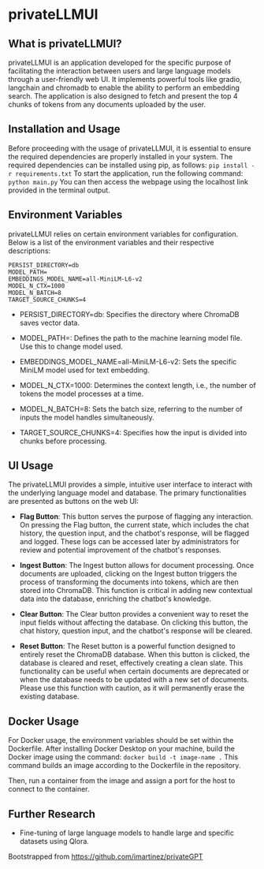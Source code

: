 # privateLLMUI

## What is privateLLMUI?
privateLLMUI is an application developed for the specific purpose of facilitating the interaction between users and large language models through a user-friendly web UI. It implements powerful tools like gradio, langchain and chromadb to enable the ability to perform an embedding search. The application is also designed to fetch and present the top 4 chunks of tokens from any documents uploaded by the user.

## Installation and Usage
Before proceeding with the usage of privateLLMUI, it is essential to ensure the required dependencies are properly installed in your system. The required dependencies can be installed using pip, as follows:
```pip install -r requirements.txt```
To start the application, run the following command:
```python main.py```
You can then access the webpage using the localhost link provided in the terminal output.
## Environment Variables
privateLLMUI relies on certain environment variables for configuration. Below is a list of the environment variables and their respective descriptions:
```
PERSIST_DIRECTORY=db
MODEL_PATH=
EMBEDDINGS_MODEL_NAME=all-MiniLM-L6-v2
MODEL_N_CTX=1000
MODEL_N_BATCH=8
TARGET_SOURCE_CHUNKS=4
```
- PERSIST_DIRECTORY=db: Specifies the directory where ChromaDB saves vector data.

- MODEL_PATH=: Defines the path to the machine learning model file. Use this to change model used.

- EMBEDDINGS_MODEL_NAME=all-MiniLM-L6-v2: Sets the specific MiniLM model used for text embedding.

- MODEL_N_CTX=1000: Determines the context length, i.e., the number of tokens the model processes at a time.

- MODEL_N_BATCH=8: Sets the batch size, referring to the number of inputs the model handles simultaneously.

- TARGET_SOURCE_CHUNKS=4: Specifies how the input is divided into chunks before processing.

## UI Usage

The privateLLMUI provides a simple, intuitive user interface to interact with the underlying language model and database. The primary functionalities are presented as buttons on the web UI:

- **Flag Button**: This button serves the purpose of flagging any interaction. On pressing the Flag button, the current state, which includes the chat history, the question input, and the chatbot's response, will be flagged and logged. These logs can be accessed later by administrators for review and potential improvement of the chatbot's responses. 

- **Ingest Button**: The Ingest button allows for document processing. Once documents are uploaded, clicking on the Ingest button triggers the process of transforming the documents into tokens, which are then stored into ChromaDB. This function is critical in adding new contextual data into the database, enriching the chatbot's knowledge.

- **Clear Button**: The Clear button provides a convenient way to reset the input fields without affecting the database. On clicking this button, the chat history, question input, and the chatbot's response will be cleared.

- **Reset Button**: The Reset button is a powerful function designed to entirely reset the ChromaDB database. When this button is clicked, the database is cleared and reset, effectively creating a clean slate. This functionality can be useful when certain documents are deprecated or when the database needs to be updated with a new set of documents. Please use this function with caution, as it will permanently erase the existing database.


## Docker Usage
For Docker usage, the environment variables should be set within the Dockerfile. After installing Docker Desktop on your machine, build the Docker image using the command:
```docker build -t image-name .```
This command builds an image according to the Dockerfile in the repository.

Then, run a container from the image and assign a port for the host to connect to the container.


## Further Research
- Fine-tuning of large language models to handle large and specific datasets using Qlora.









Bootstrapped from https://github.com/imartinez/privateGPT
